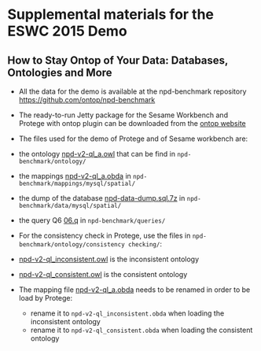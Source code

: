 #  Supplemental materials for the ESWC 2015 Demo 
## How to Stay Ontop of Your Data: Databases, Ontologies and More
 
 
 - All the data for the demo is available at the npd-benchmark repository  https://github.com/ontop/npd-benchmark
 
- The ready-to-run Jetty package for the Sesame Workbench and Protege with ontop plugin can be downloaded from the  [ontop website](http://ontop.inf.unibz.it/?page_id=11)

- The files used for the demo of Protege and of Sesame workbench are:
 - the ontology [npd-v2-ql_a.owl](https://github.com/ontop/npd-benchmark/tree/master/ontology/npd-v2-ql_a.owl) that can be find in `npd-benchmark/ontology/`
 - the mappings [npd-v2-ql_a.obda](https://github.com/ontop/npd-benchmark/tree/master/mappings/mysql/spatial/npd-v2-ql_a.obda) in `npd-benchmark/mappings/mysql/spatial/`
 - the dump  of the database [npd-data-dump.sql.7z](https://github.com/ontop/npd-benchmark/tree/master/data/mysql/spatial) in `npd-benchmark/data/mysql/spatial/`
 - the query Q6 [06.q](https://github.com/ontop/npd-benchmark/tree/master/queries/06.q) in `npd-benchmark/queries/`

 
- For the consistency check in Protege, use the files in `npd-benchmark/ontology/consistency checking/`:
 - [npd-v2-ql_inconsistent.owl](https://github.com/ontop/npd-benchmark/tree/master/ontology/consistency%20checking/npd-v2-ql_inconsistent.owl) is the inconsistent ontology
 - [npd-v2-ql_consistent.owl](https://github.com/ontop/npd-benchmark/tree/master/ontology/consistency%20checking/npd-v2-ql_consistent.owl) is the consistent ontology
 - The mapping file [npd-v2-ql_a.obda](https://github.com/ontop/npd-benchmark/tree/master/mappings/mysql/spatial/npd-v2-ql_a.obda) needs to be renamed in order to be load by Protege:
    -  rename it to `npd-v2-ql_inconsistent.obda` when loading the inconsistent ontology
    -  rename it to `npd-v2-ql_consistent.obda` when loading the consistent ontology 
